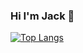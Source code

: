 ### Hi I'm Jack 👋

[![Top Langs](https://github-readme-stats.vercel.app/api/top-langs/?username=JackBodine&exclude_repo=dotfiles,anuraghazra.github.io)](https://github.com/anuraghazra/github-readme-stats)

<!--[![Top Langs](https://github-readme-stats.vercel.app/api/top-langs/?username=JackBodine&layout=compact)](https://github.com/anuraghazra/github-readme-stats)
[![Anurag's github stats](https://github-readme-stats.vercel.app/api?username=JackBodine)](https://github.com/anuraghazra/github-readme-stats)!-->

<!--
**JackBodine/JackBodine** is a ✨ _special_ ✨ repository because its `README.md` (this file) appears on your GitHub profile.

Here are some ideas to get you started:

- 🔭 I’m currently working on ...
- 🌱 I’m currently learning ...
- 👯 I’m looking to collaborate on ...
- 🤔 I’m looking for help with ...
- 💬 Ask me about ...
- 📫 How to reach me: ...
- 😄 Pronouns: ...
- ⚡ Fun fact: ...
-->
